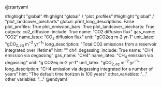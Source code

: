 @startyaml
<style>
yamlDiagram {
    highlight {
      BackGroundColor #d8e2f2
      FontColor #40454d
      FontStyle italic
    }
}
</style>
#highlight "global"
#highlight "global" / "plot_profiles"
#highlight "global" / "plot_landcover_piecharts"
global:
  print_long_descriptions: False
  plot_profiles: True
  plot_emission_bars: True
  plot_landcover_piecharts: True
outputs:
  co2_diffusion:
    include: True
    name: "CO2 diffusion flux"
    gas_name: "CO2"
    name_latex: "CO$_2$ diffusion flux"
    unit: "gCO2eq m-2 yr-1"
    unit_latex: "gCO$_{2,eq}$ m$^{-2}$ yr$^{-1}$"
    long_description: "Total CO2 emissions from a reservoir integrated over lifetime"
    hint: ""
  ch4_degassing:
    include: True
    name: "CH4 emission via degassing"
    gas_name: "CH4"
    name_latex: "CH$_4$ emission via degassing"
    unit: "g CO2eq m-2 yr-1"
    unit_latex: "gCO$_{2,eq}$ m$^{-2}$ yr$^{-1}$"
    long_description: "CH4 emission via degassing integrated for a number of years"
    hint: "The default time horizon is 100 years"
  other_variables: "..."
other_variables: "..."
@endyaml


